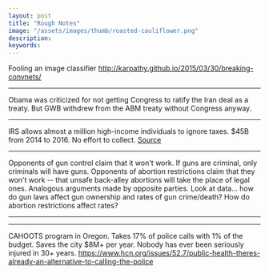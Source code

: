```yaml
---
layout: post
title: "Rough Notes"
image: "/assets/images/thumb/roasted-cauliflower.png"
description:
keywords:
---
```


Fooling an image classifier
http://karpathy.github.io/2015/03/30/breaking-convnets/

---

Obama was criticized for not getting Congress to ratify the Iran deal as a treaty. But GWB withdrew from the ABM treaty without Congress anyway.

---

IRS allows almost a million high-income individuals to ignore taxes. $45B from 2014 to 2016. No effort to collect. [Source](https://www.washingtonpost.com/business/economy/2020/06/01/3e872e1a-a425-11ea-bb20-ebf0921f3bbd_story.html)

---

Opponents of gun control claim that it won't work. If guns are criminal, only criminals will have guns. Opponents of abortion restrictions claim that they won't work -- that unsafe back-alley abortions will take the place of legal ones. Analogous arguments made by opposite parties. Look at data... how do gun laws affect gun ownership and rates of gun crime/death? How do abortion restrictions affect rates?

---

---

CAHOOTS program in Oregon. Takes 17% of police calls with 1% of the budget. Saves the city $8M+ per year. Nobody has ever been seriously injured in 30+ years.
https://www.hcn.org/issues/52.7/public-health-theres-already-an-alternative-to-calling-the-police
